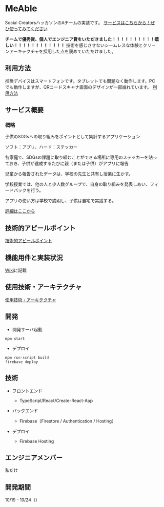 # MeAble
Social CreatorsハッカソンのAチームの実装です。
[サービスはこちらから！ぜひ使ってみてください](https://social-creators-kyoto.web.app/)

**チームで優秀賞、個人でエンジニア賞をいただきました！！！！！！！！！！嬉しい！！！！！！！！！！！！**
技術を感じさせないシームレスな体験とクリーンアーキテクチャを採用した点を褒めていただけました。

## 利用方法
推奨デバイスはスマートフォンです。タブレットでも問題なく動作します。PCでも動作しますが、QRコードスキャナ画面のデザインが一部崩れています。
[利用方法](https://github.com/yuta-ike/education-web-app/wiki/%E5%88%A9%E7%94%A8%E6%96%B9%E6%B3%95)

## サービス概要
### 概略
子供のSDGsへの取り組みをポイントとして集計するアプリケーション

ソフト：アプリ、ハード：ステッカー

各家庭で、SDGsの課題に取り組むことができる場所に専用のステッカーを貼っておき、子供が達成するたびに親（または子供）がアプリに報告

児童から報告されたデータは、学校の先生と共有し授業に生かす。

学校授業では、他の人と少人数グループで、自身の取り組みを発表しあい、フィードバックを行う。

アプリの使い方は学校で説明し、子供は自宅で実践する。

[詳細はここから](https://github.com/yuta-ike/education-web-app/wiki/%E3%82%B5%E3%83%BC%E3%83%93%E3%82%B9%E6%A6%82%E8%A6%81)

## 技術的アピールポイント
[技術的アピールポイント](https://github.com/yuta-ike/education-web-app/wiki/%E6%8A%80%E8%A1%93%E7%9A%84%E3%81%AA%E3%82%A2%E3%83%94%E3%83%BC%E3%83%AB%E3%83%9D%E3%82%A4%E3%83%B3%E3%83%88)


## 機能用件と実装状況
[Wiki](https://github.com/yuta-ike/education-web-app/wiki/%E6%A9%9F%E8%83%BD%E7%94%A8%E4%BB%B6%E3%81%A8%E5%AE%9F%E8%A3%85%E7%8A%B6%E6%B3%81)に記載

## 使用技術・アーキテクチャ
[使用技術・アーキテクチャ](https://github.com/yuta-ike/education-web-app/wiki/%E4%BD%BF%E7%94%A8%E6%8A%80%E8%A1%93%E3%81%A8%E3%82%A2%E3%83%BC%E3%82%AD%E3%83%86%E3%82%AF%E3%83%81%E3%83%A3)

## 開発
- 開発サーバ起動
```
npm start
```

- デプロイ 
```
npm run-script build
firebase deploy
```

## 技術
- フロントエンド
  * TypeScript/React/Create-React-App

- バックエンド
  * Firebase（Firestore / Authentication / Hosting）

- デプロイ 
  * Firebase Hosting

## エンジニアメンバー
私だけ

## 開発期間
  10/19 - 10/24（）
  
